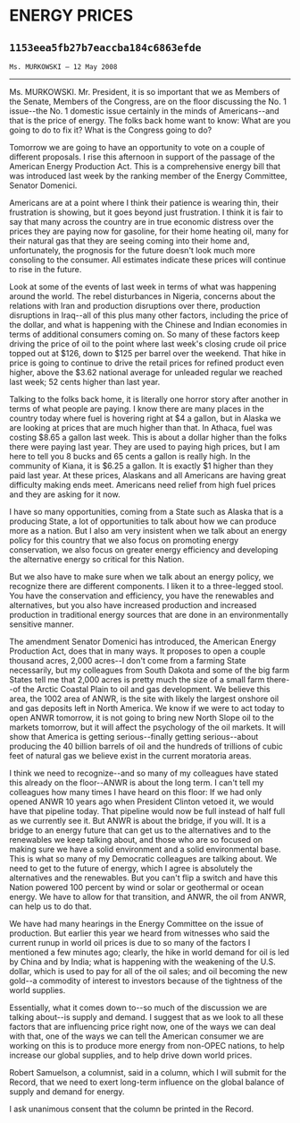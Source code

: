# ENERGY PRICES
## `1153eea5fb27b7eaccba184c6863efde`
`Ms. MURKOWSKI — 12 May 2008`

---


Ms. MURKOWSKI. Mr. President, it is so important that we as Members 
of the Senate, Members of the Congress, are on the floor discussing the 
No. 1 issue--the No. 1 domestic issue certainly in the minds of 
Americans--and that is the price of energy. The folks back home want to 
know: What are you going to do to fix it? What is the Congress going to 
do?

Tomorrow we are going to have an opportunity to vote on a couple of 
different proposals. I rise this afternoon in support of the passage of 
the American Energy Production Act. This is a comprehensive energy bill 
that was introduced last week by the ranking member of the Energy 
Committee, Senator Domenici.

Americans are at a point where I think their patience is wearing 
thin, their frustration is showing, but it goes beyond just 
frustration. I think it is fair to say that many across the country are 
in true economic distress over the prices they are paying now for 
gasoline, for their home heating oil, many for their natural gas that 
they are seeing coming into their home and, unfortunately, the 
prognosis for the future doesn't look much more consoling to the 
consumer. All estimates indicate these prices will continue to rise in 
the future.

Look at some of the events of last week in terms of what was 
happening around the world. The rebel disturbances in Nigeria, concerns 
about the relations with Iran and production disruptions over there, 
production disruptions in Iraq--all of this plus many other factors, 
including the price of the dollar, and what is happening with the 
Chinese and Indian economies in terms of additional consumers coming 
on. So many of these factors keep driving the price of oil to the point 
where last week's closing crude oil price topped out at $126, down to 
$125 per barrel over the weekend. That hike in price is going to 
continue to drive the retail prices for refined product even higher, 
above the $3.62 national average for unleaded regular we reached last 
week; 52 cents higher than last year.

Talking to the folks back home, it is literally one horror story 
after another in terms of what people are paying. I know there are many 
places in the country today where fuel is hovering right at $4 a 
gallon, but in Alaska we are looking at prices that are much higher 
than that. In Athaca, fuel was costing $8.65 a gallon last week. This 
is about a dollar higher than the folks there were paying last year. 
They are used to paying high prices, but I am here to tell you 8 bucks 
and 65 cents a gallon is really high. In the community of Kiana, it is 
$6.25 a gallon. It is exactly $1 higher than they paid last year. At 
these prices, Alaskans and all Americans are having great difficulty 
making ends meet. Americans need relief from high fuel prices and they 
are asking for it now.

I have so many opportunities, coming from a State such as Alaska that 
is a producing State, a lot of opportunities to talk about how we can 
produce more as a nation. But I also am very insistent when we talk 
about an energy policy for this country that we also focus on promoting 
energy conservation, we also focus on greater energy efficiency and 
developing the alternative energy so critical for this Nation.

But we also have to make sure when we talk about an energy policy, we 
recognize there are different components. I liken it to a three-legged 
stool. You have the conservation and efficiency, you have the 
renewables and alternatives, but you also have increased production and 
increased production in traditional energy sources that are done in an 
environmentally sensitive manner.

The amendment Senator Domenici has introduced, the American Energy 
Production Act, does that in many ways. It proposes to open a couple 
thousand acres, 2,000 acres--I don't come from a farming State 
necessarily, but my colleagues from South Dakota and some of the big 
farm States tell me that 2,000 acres is pretty much the size of a small 
farm there--of the Arctic Coastal Plain to oil and gas development. We 
believe this area, the 1002 area of ANWR, is the site with likely the 
largest onshore oil and gas deposits left in North America. We know if 
we were to act today to open ANWR tomorrow, it is not going to bring 
new North Slope oil to the markets tomorrow, but it will affect the 
psychology of the oil markets. It will show that America is getting 
serious--finally getting serious--about producing the 40 billion 
barrels of oil and the hundreds of trillions of cubic feet of natural 
gas we believe exist in the current moratoria areas.

I think we need to recognize--and so many of my colleagues have 
stated this already on the floor--ANWR is about the long term. I can't 
tell my colleagues how many times I have heard on this floor: If we had 
only opened ANWR 10 years ago when President Clinton vetoed it, we 
would have that pipeline today. That pipeline would now be full instead 
of half full as we currently see it. But ANWR is about the bridge, if 
you will. It is a bridge to an energy future that can get us to the 
alternatives and to the renewables we keep talking about, and those who 
are so focused on making sure we have a solid environment and a solid 
environmental base. This is what so many of my Democratic colleagues 
are talking about. We need to get to the future of energy, which I 
agree is absolutely the alternatives and the renewables. But you can't 
flip a switch and have this Nation powered 100 percent by wind or solar 
or geothermal or ocean energy. We have to allow for that transition, 
and ANWR, the oil from ANWR, can help us to do that.

We have had many hearings in the Energy Committee on the issue of 
production. But earlier this year we heard from witnesses who said the 
current runup in world oil prices is due to so many of the factors I 
mentioned a few minutes ago; clearly, the hike in world demand for oil 
is led by China and by India; what is happening with the weakening of 
the U.S. dollar, which is used to pay for all of the oil sales; and oil 
becoming the new gold--a commodity of interest to investors because of 
the tightness of the world supplies.



Essentially, what it comes down to--so much of the discussion we are 
talking about--is supply and demand. I suggest that as we look to all 
these factors that are influencing price right now, one of the ways we 
can deal with that, one of the ways we can tell the American consumer 
we are working on this is to produce more energy from non-OPEC nations, 
to help increase our global supplies, and to help drive down world 
prices.

Robert Samuelson, a columnist, said in a column, which I will submit 
for the Record, that we need to exert long-term influence on the global 
balance of supply and demand for energy.

I ask unanimous consent that the column be printed in the Record.